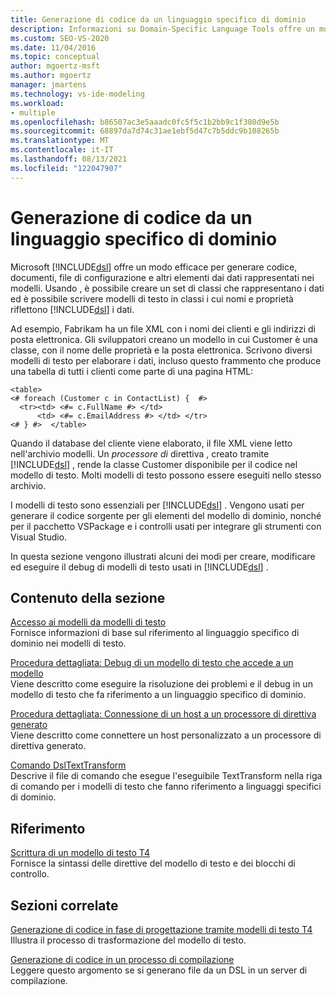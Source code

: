 ```yaml
---
title: Generazione di codice da un linguaggio specifico di dominio
description: Informazioni su Domain-Specific Language Tools offre un modo efficace per generare codice, documenti e altri elementi dai dati rappresentati nei modelli.
ms.custom: SEO-VS-2020
ms.date: 11/04/2016
ms.topic: conceptual
author: mgoertz-msft
ms.author: mgoertz
manager: jmartens
ms.technology: vs-ide-modeling
ms.workload:
- multiple
ms.openlocfilehash: b86507ac3e5aaadc0fc5f5c1b2bb9c1f380d9e5b
ms.sourcegitcommit: 68897da7d74c31ae1ebf5d47c7b5ddc9b108265b
ms.translationtype: MT
ms.contentlocale: it-IT
ms.lasthandoff: 08/13/2021
ms.locfileid: "122047907"
---
```

# <a name="generating-code-from-a-domain-specific-language"></a>Generazione di codice da un linguaggio specifico di dominio

Microsoft [!INCLUDE[dsl](../modeling/includes/dsl_md.md)] offre un modo efficace per generare codice, documenti, file di configurazione e altri elementi dai dati rappresentati nei modelli. Usando , è possibile creare un set di classi che rappresentano i dati ed è possibile scrivere modelli di testo in classi i cui nomi e proprietà riflettono [!INCLUDE[dsl](../modeling/includes/dsl_md.md)] i dati.

Ad esempio, Fabrikam ha un file XML con i nomi dei clienti e gli indirizzi di posta elettronica. Gli sviluppatori creano un modello in cui Customer è una classe, con il nome delle proprietà e la posta elettronica. Scrivono diversi modelli di testo per elaborare i dati, incluso questo frammento che produce una tabella di tutti i clienti come parte di una pagina HTML:

```
<table>
<# foreach (Customer c in ContactList) {  #>
  <tr><td> <#= c.FullName #> </td>
      <td> <#= c.EmailAddress #> </td> </tr>
<# } #>  </table>
```

Quando il database del cliente viene elaborato, il file XML viene letto nell'archivio modelli. Un *processore di* direttiva , creato tramite [!INCLUDE[dsl](../modeling/includes/dsl_md.md)] , rende la classe Customer disponibile per il codice nel modello di testo. Molti modelli di testo possono essere eseguiti nello stesso archivio.

I modelli di testo sono essenziali per [!INCLUDE[dsl](../modeling/includes/dsl_md.md)] . Vengono usati per generare il codice sorgente per gli elementi del modello di dominio, nonché per il pacchetto VSPackage e i controlli usati per integrare gli strumenti con Visual Studio.

In questa sezione vengono illustrati alcuni dei modi per creare, modificare ed eseguire il debug di modelli di testo usati in [!INCLUDE[dsl](../modeling/includes/dsl_md.md)] .

## <a name="in-this-section"></a>Contenuto della sezione

[Accesso ai modelli da modelli di testo](../modeling/accessing-models-from-text-templates.md)\
Fornisce informazioni di base sul riferimento al linguaggio specifico di dominio nei modelli di testo.

[Procedura dettagliata: Debug di un modello di testo che accede a un modello](../modeling/walkthrough-debugging-a-text-template-that-accesses-a-model.md)\
Viene descritto come eseguire la risoluzione dei problemi e il debug in un modello di testo che fa riferimento a un linguaggio specifico di dominio.

[Procedura dettagliata: Connessione di un host a un processore di direttiva generato](../modeling/walkthrough-connecting-a-host-to-a-generated-directive-processor.md)\
Viene descritto come connettere un host personalizzato a un processore di direttiva generato.

[Comando DslTextTransform](../modeling/the-dsltexttransform-command.md)\
Descrive il file di comando che esegue l'eseguibile TextTransform nella riga di comando per i modelli di testo che fanno riferimento a linguaggi specifici di dominio.

## <a name="reference"></a>Riferimento

[Scrittura di un modello di testo T4](../modeling/writing-a-t4-text-template.md)\
Fornisce la sintassi delle direttive del modello di testo e dei blocchi di controllo.

## <a name="related-sections"></a>Sezioni correlate

[Generazione di codice in fase di progettazione tramite modelli di testo T4](../modeling/design-time-code-generation-by-using-t4-text-templates.md)\
Illustra il processo di trasformazione del modello di testo.

[Generazione di codice in un processo di compilazione](../modeling/code-generation-in-a-build-process.md)\
Leggere questo argomento se si generano file da un DSL in un server di compilazione.

